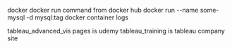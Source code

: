 docker 
docker run command from docker hub
docker run --name some-mysql -d mysql:tag
docker container logs 



tableau_advanced_vis pages is udemy 
tableau_training is tableau company site



